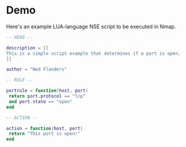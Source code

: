 # Demo

Here's an example LUA-language NSE script to be executed in Nmap.

```lua
-- HEAD --

description = [[
This is a simple script example that determines if a port is open.
]]

author = "Ned Flanders"

-- RULE --

portrule = function(host, port)
 return port.protocol == "tcp"
 and port.state == "open"
end

-- ACTION --

action = function(host, port)
 return "This port is open!"
end
```
